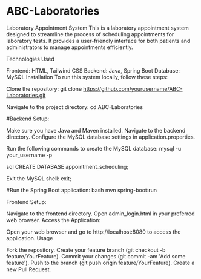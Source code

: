 # ABC-Laboratories
 Laboratory Appointment System
This is a laboratory appointment system designed to streamline the process of scheduling appointments for laboratory tests. It provides a user-friendly interface for both patients and administrators to manage appointments efficiently.

Technologies Used

Frontend: HTML, Tailwind CSS
Backend: Java, Spring Boot
Database: MySQL
Installation
To run this system locally, follow these steps:

Clone the repository:
git clone https://github.com/yourusername/ABC-Laboratories.git

Navigate to the project directory:
cd ABC-Laboratories


#Backend Setup:

Make sure you have Java and Maven installed.
Navigate to the backend directory.
Configure the MySQL database settings in application.properties.

Run the following commands to create the MySQL database:
mysql -u your_username -p

sql
CREATE DATABASE appointment_scheduling;

Exit the MySQL shell:
exit;

#Run the Spring Boot application:
bash
mvn spring-boot:run


Frontend Setup:

Navigate to the frontend directory.
Open admin_login.html in your preferred web browser.
Access the Application:

Open your web browser and go to http://localhost:8080 to access the application.
Usage

Fork the repository.
Create your feature branch (git checkout -b feature/YourFeature).
Commit your changes (git commit -am 'Add some feature').
Push to the branch (git push origin feature/YourFeature).
Create a new Pull Request.
